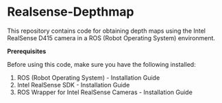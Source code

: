 # Realsense-Depthmap
[//]: <> (Get depth map using realsense D415 camera)
This repository contains code for obtaining depth maps using the Intel RealSense D415 camera in a ROS (Robot Operating System) environment.

**Prerequisites**

Before using this code, make sure you have the following installed:

<ol>
  <li>ROS (Robot Operating System) - Installation Guide</li>
  <li>Intel RealSense SDK - Installation Guide</li>
  <li>ROS Wrapper for Intel RealSense Cameras - Installation Guide</li>
</ol>



